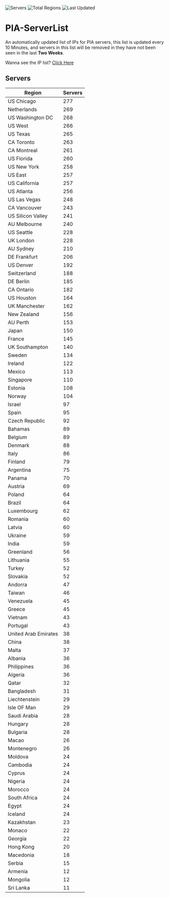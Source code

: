 ![Servers](https://img.shields.io/badge/Servers-10,175-darkgreen)
![Total Regions](https://img.shields.io/badge/Total_Regions-97-darkgreen)
![Last Updated](https://img.shields.io/badge/Last_Updated-December_14_2024_13:31_EST-darkgreen)

# PIA-ServerList
An automatically updated list of IPs for PIA servers, this list is updated every 10 Minutes, and servers in this list will be removed in they have not been seen in the last **Two Weeks**.

Wanna see the IP list? [Click Here](./servers.json)

## Servers
| Region               | Servers |
|----------------------|---------|
| US Chicago | 277 |
| Netherlands | 269 |
| US Washington DC | 268 |
| US West | 266 |
| US Texas | 265 |
| CA Toronto | 263 |
| CA Montreal | 261 |
| US Florida | 260 |
| US New York | 258 |
| US East | 257 |
| US California | 257 |
| US Atlanta | 256 |
| US Las Vegas | 248 |
| CA Vancouver | 243 |
| US Silicon Valley | 241 |
| AU Melbourne | 240 |
| US Seattle | 228 |
| UK London | 228 |
| AU Sydney | 210 |
| DE Frankfurt | 206 |
| US Denver | 192 |
| Switzerland | 188 |
| DE Berlin | 185 |
| CA Ontario | 182 |
| US Houston | 164 |
| UK Manchester | 162 |
| New Zealand | 156 |
| AU Perth | 153 |
| Japan | 150 |
| France | 145 |
| UK Southampton | 140 |
| Sweden | 134 |
| Ireland | 122 |
| Mexico | 113 |
| Singapore | 110 |
| Estonia | 108 |
| Norway | 104 |
| Israel | 97 |
| Spain | 95 |
| Czech Republic | 92 |
| Bahamas | 89 |
| Belgium | 89 |
| Denmark | 88 |
| Italy | 86 |
| Finland | 79 |
| Argentina | 75 |
| Panama | 70 |
| Austria | 69 |
| Poland | 64 |
| Brazil | 64 |
| Luxembourg | 62 |
| Romania | 60 |
| Latvia | 60 |
| Ukraine | 59 |
| India | 59 |
| Greenland | 56 |
| Lithuania | 55 |
| Turkey | 52 |
| Slovakia | 52 |
| Andorra | 47 |
| Taiwan | 46 |
| Venezuela | 45 |
| Greece | 45 |
| Vietnam | 43 |
| Portugal | 43 |
| United Arab Emirates | 38 |
| China | 38 |
| Malta | 37 |
| Albania | 36 |
| Philippines | 36 |
| Algeria | 36 |
| Qatar | 32 |
| Bangladesh | 31 |
| Liechtenstein | 29 |
| Isle OF Man | 29 |
| Saudi Arabia | 28 |
| Hungary | 28 |
| Bulgaria | 28 |
| Macao | 26 |
| Montenegro | 26 |
| Moldova | 24 |
| Cambodia | 24 |
| Cyprus | 24 |
| Nigeria | 24 |
| Morocco | 24 |
| South Africa | 24 |
| Egypt | 24 |
| Iceland | 24 |
| Kazakhstan | 23 |
| Monaco | 22 |
| Georgia | 22 |
| Hong Kong | 20 |
| Macedonia | 18 |
| Serbia | 15 |
| Armenia | 12 |
| Mongolia | 12 |
| Sri Lanka | 11 |